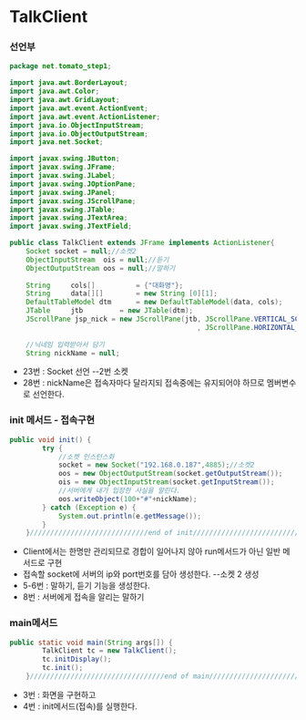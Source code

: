 # TalkClient

### 선언부

```java
package net.tomato_step1;

import java.awt.BorderLayout;
import java.awt.Color;
import java.awt.GridLayout;
import java.awt.event.ActionEvent;
import java.awt.event.ActionListener;
import java.io.ObjectInputStream;
import java.io.ObjectOutputStream;
import java.net.Socket;

import javax.swing.JButton;
import javax.swing.JFrame;
import javax.swing.JLabel;
import javax.swing.JOptionPane;
import javax.swing.JPanel;
import javax.swing.JScrollPane;
import javax.swing.JTable;
import javax.swing.JTextArea;
import javax.swing.JTextField;

public class TalkClient extends JFrame implements ActionListener{
	Socket socket = null;//소켓2
	ObjectInputStream  ois = null;//듣기
	ObjectOutputStream oos = null;//말하기
	
	String     cols[]          = {"대화명"};
	String     data[][]        = new String [0][1];
	DefaultTableModel dtm      = new DefaultTableModel(data, cols);
	JTable     jtb         = new JTable(dtm);
	JScrollPane jsp_nick = new JScrollPane(jtb, JScrollPane.VERTICAL_SCROLLBAR_AS_NEEDED
			   							      , JScrollPane.HORIZONTAL_SCROLLBAR_AS_NEEDED);
	
	//닉네임 입력받아서 담기
	String nickName = null;
```

* 23번 : Socket 선언 --2번 소켓
* 28번 : nickName은 접속자마다 달라지되 접속중에는 유지되어야 하므로 멤버변수로 선언한다.

### init 메서드 - 접속구현

```java
public void init() {
		try {
			//소켓 인스턴스화
			socket = new Socket("192.168.0.187",4885);//소켓2	
			oos = new ObjectOutputStream(socket.getOutputStream());
			ois = new ObjectInputStream(socket.getInputStream());
			//서버에게 내가 입장한 사실을 알린다.
			oos.writeObject(100+"#"+nickName);
		} catch (Exception e) {
			System.out.println(e.getMessage());
		}		
	}/////////////////////////////end of init/////////////////////////////////
```

* Client에서는 한명만 관리되므로 경합이 일어나지 않아 run메서드가 아닌 일반 메서드로 구현
* 접속할 socket에 서버의 ip와 port번호를 담아 생성한다. --소켓 2 생성
* 5-6번 : 말하기, 듣기 기능을 생성한다.
* 8번 : 서버에게 접속을 알리는 말하기

### main메서드

```java
public static void main(String args[]) {
		TalkClient tc = new TalkClient();
		tc.initDisplay();
		tc.init();
	}/////////////////////////////////end of main//////////////////////////////
```

* 3번 : 화면을 구현하고
* 4번 : init메서드\(접속\)를 실행한다. 

